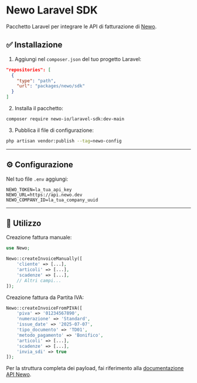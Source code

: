 # Newo Laravel SDK

Pacchetto Laravel per integrare le API di fatturazione di [Newo](https://newo.io).

## ✅ Installazione

1. Aggiungi nel `composer.json` del tuo progetto Laravel:

```json
"repositories": [
  {
    "type": "path",
    "url": "packages/newo/sdk"
  }
]
```

2. Installa il pacchetto:

```bash
composer require newo-io/laravel-sdk:dev-main
```

3. Pubblica il file di configurazione:

```bash
php artisan vendor:publish --tag=newo-config
```

---

## ⚙️ Configurazione

Nel tuo file `.env` aggiungi:

```env
NEWO_TOKEN=la_tua_api_key
NEWO_URL=https://api.newo.dev
NEWO_COMPANY_ID=la_tua_company_uuid
```

---

## 🚀 Utilizzo

Creazione fattura manuale:

```php
use Newo;

Newo::createInvoiceManually([
    'cliente' => [...],
    'articoli' => [...],
    'scadenze' => [...],
    // Altri campi...
]);
```

Creazione fattura da Partita IVA:

```php
Newo::createInvoiceFromPIVA([
    'piva' => '01234567890',
    'numerazione' => 'Standard',
    'issue_date' => '2025-07-07',
    'tipo_documento' => 'TD01',
    'metodo_pagamento' => 'Bonifico',
    'articoli' => [...],
    'scadenze' => [...],
    'invia_sdi' => true
]);
```

Per la struttura completa dei payload, fai riferimento alla [documentazione API Newo](https://api.newo.dev).
